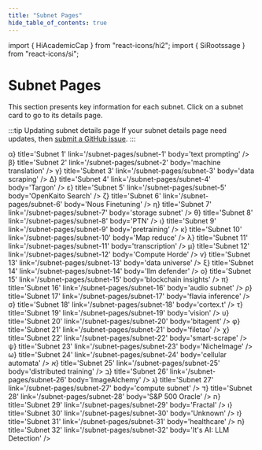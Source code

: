 ```yaml
---
title: "Subnet Pages"
hide_table_of_contents: true
---
```


import { HiAcademicCap } from "react-icons/hi2";
import { SiRootssage } from "react-icons/si";


# Subnet Pages

This section presents key information for each subnet. Click on a subnet card to go to its details page. 

:::tip Updating subnet details page
If your subnet details page need updates, then [submit a GitHub issue](https://github.com/opentensor/developer-docs/issues/new).
:::

<Cards>
    <CardSmall
    icon={SiRootssage}
    title='Subnet 0'
    link='/subnet-pages/subnet-0'
    body='root subnet' />
</Cards>

<Cards>
    <CardSmall
    icon={() => <span style={{ fontSize: '1.2rem', paddingBottom: '0.4rem', display: 'inline-block' }}>α</span>}
    title='Subnet 1'
    link='/subnet-pages/subnet-1'
    body='text prompting' />
    <CardSmall
    icon={() => <span style={{ fontSize: '1.2rem', paddingBottom: '0.4rem', display: 'inline-block' }}>β</span>}
    title='Subnet 2'
    link='/subnet-pages/subnet-2'
    body='machine translation' />
    <CardSmall
    icon={() => <span style={{ fontSize: '1.2rem', paddingBottom: '0.4rem', display: 'inline-block' }}>γ</span>}
    title='Subnet 3'
    link='/subnet-pages/subnet-3'
    body='data scraping' />
    <CardSmall
    icon={() => <span style={{ fontSize: '1.2rem', paddingBottom: '0.4rem', display: 'inline-block' }}>Δ</span>}
    title='Subnet 4'
    link='/subnet-pages/subnet-4'
    body='Targon' />
</Cards>

<Cards>
    <CardSmall
    icon={() => <span style={{ fontSize: '1.2rem', paddingBottom: '0.4rem', display: 'inline-block' }}>ε</span>}
    title='Subnet 5'
    link='/subnet-pages/subnet-5'
    body='OpenKaito Search' />
    <CardSmall
    icon={() => <span style={{ fontSize: '1.2rem', paddingBottom: '0.4rem', display: 'inline-block' }}>ζ</span>}
    title='Subnet 6'
    link='/subnet-pages/subnet-6'
    body='Nous Finetuning' />
    <CardSmall
    icon={() => <span style={{ fontSize: '1.2rem', paddingBottom: '0.4rem', display: 'inline-block' }}>η</span>}
    title='Subnet 7'
    link='/subnet-pages/subnet-7'
    body='storage subnet' />
    <CardSmall
    icon={() => <span style={{ fontSize: '1.2rem', paddingBottom: '0.4rem', display: 'inline-block' }}>θ</span>}
    title='Subnet 8'
    link='/subnet-pages/subnet-8'
    body='PTN' />
</Cards>

<Cards>
    <CardSmall
    icon={() => <span style={{ fontSize: '1.2rem', paddingBottom: '0.4rem', display: 'inline-block' }}>ι</span>}
    title='Subnet 9'
    link='/subnet-pages/subnet-9'
    body='pretraining' />
    <CardSmall
    icon={() => <span style={{ fontSize: '1.2rem', paddingBottom: '0.4rem', display: 'inline-block' }}>κ</span>}
    title='Subnet 10'
    link='/subnet-pages/subnet-10'
    body='Map reduce' />
    <CardSmall
    icon={() => <span style={{ fontSize: '1.2rem', paddingBottom: '0.4rem', display: 'inline-block' }}>λ</span>}
    title='Subnet 11'
    link='/subnet-pages/subnet-11'
    body='transcription' />
    <CardSmall
    icon={() => <span style={{ fontSize: '1.2rem', paddingBottom: '0.4rem', display: 'inline-block' }}>μ</span>}
    title='Subnet 12'
    link='/subnet-pages/subnet-12'
    body='Compute Horde' />
</Cards>

<Cards>
    <CardSmall
    icon={() => <span style={{ fontSize: '1.2rem', paddingBottom: '0.4rem', display: 'inline-block' }}>ν</span>}
    title='Subnet 13'
    link='/subnet-pages/subnet-13'
    body='data universe' />
    <CardSmall
    icon={() => <span style={{ fontSize: '1.2rem', paddingBottom: '0.4rem', display: 'inline-block' }}>ξ</span>}
    title='Subnet 14'
    link='/subnet-pages/subnet-14'
    body='llm defender' />
    <CardSmall
    icon={() => <span style={{ fontSize: '1.2rem', paddingBottom: '0.4rem', display: 'inline-block' }}>ο</span>}
    title='Subnet 15'
    link='/subnet-pages/subnet-15'
    body='blockchain insights' />
    <CardSmall
    icon={() => <span style={{ fontSize: '1.2rem', paddingBottom: '0.4rem', display: 'inline-block' }}>π</span>}
    title='Subnet 16'
    link='/subnet-pages/subnet-16'
    body='audio subnet' />
</Cards>

<Cards>
    <CardSmall
    icon={() => <span style={{ fontSize: '1.2rem', paddingBottom: '0.4rem', display: 'inline-block' }}>ρ</span>}
    title='Subnet 17'
    link='/subnet-pages/subnet-17'
    body='flavia  inference' />
    <CardSmall
    icon={() => <span style={{ fontSize: '1.2rem', paddingBottom: '0.4rem', display: 'inline-block' }}>σ</span>}
    title='Subnet 18'
    link='/subnet-pages/subnet-18'
    body='cortex.t' />
    <CardSmall
    icon={() => <span style={{ fontSize: '1.2rem', paddingBottom: '0.4rem', display: 'inline-block' }}>τ</span>}
    title='Subnet 19'
    link='/subnet-pages/subnet-19'
    body='vision' />
    <CardSmall
    icon={() => <span style={{ fontSize: '1.2rem', paddingBottom: '0.4rem', display: 'inline-block' }}>υ</span>}
    title='Subnet 20'
    link='/subnet-pages/subnet-20'
    body='bitagent' />
</Cards>

<Cards>
    <CardSmall
    icon={() => <span style={{ fontSize: '1.2rem', paddingBottom: '0.4rem', display: 'inline-block' }}>φ</span>}
    title='Subnet 21'
    link='/subnet-pages/subnet-21'
    body='filetao' />
    <CardSmall
    icon={() => <span style={{ fontSize: '1.2rem', paddingBottom: '0.4rem', display: 'inline-block' }}>χ</span>}
    title='Subnet 22'
    link='/subnet-pages/subnet-22'
    body='smart-scrape' />
    <CardSmall
    icon={() => <span style={{ fontSize: '1.2rem', paddingBottom: '0.4rem', display: 'inline-block' }}>ψ</span>}
    title='Subnet 23'
    link='/subnet-pages/subnet-23'
    body='NicheImage' />
    <CardSmall
    icon={() => <span style={{ fontSize: '1.2rem', paddingBottom: '0.4rem', display: 'inline-block' }}>ω</span>}
    title='Subnet 24'
    link='/subnet-pages/subnet-24'
    body='cellular automata' />
</Cards>

<Cards>
    <CardSmall
    icon={() => <span style={{ fontSize: '1.2rem', paddingBottom: '0.4rem', display: 'inline-block' }}>א</span>}
    title='Subnet 25'
    link='/subnet-pages/subnet-25'
    body='distributed training' />
    <CardSmall
    icon={() => <span style={{ fontSize: '1.2rem', paddingBottom: '0.4rem', display: 'inline-block' }}>ב</span>}
    title='Subnet 26'
    link='/subnet-pages/subnet-26'
    body='ImageAlchemy' />
    <CardSmall
    icon={() => <span style={{ fontSize: '1.2rem', paddingBottom: '0.4rem', display: 'inline-block' }}>ג</span>}
    title='Subnet 27'
    link='/subnet-pages/subnet-27'
    body='compute subnet' />
    <CardSmall
    icon={() => <span style={{ fontSize: '1.2rem', paddingBottom: '0.4rem', display: 'inline-block' }}>ד</span>}
    title='Subnet 28'
    link='/subnet-pages/subnet-28'
    body='S&P 500 Oracle' />
</Cards>

<Cards>
    <CardSmall
    icon={() => <span style={{ fontSize: '1.2rem', paddingBottom: '0.4rem', display: 'inline-block' }}>ה</span>}
    title='Subnet 29'
    link='/subnet-pages/subnet-29'
    body='Fractal' />
    <CardSmall
    icon={() => <span style={{ fontSize: '1.2rem', paddingBottom: '0.4rem', display: 'inline-block' }}>ו</span>}
    title='Subnet 30'
    link='/subnet-pages/subnet-30'
    body='Unknown' />
    <CardSmall
    icon={() => <span style={{ fontSize: '1.2rem', paddingBottom: '0.4rem', display: 'inline-block' }}>ז</span>}
    title='Subnet 31'
    link='/subnet-pages/subnet-31'
    body='healthcare' />
    <CardSmall
    icon={() => <span style={{ fontSize: '1.2rem', paddingBottom: '0.4rem', display: 'inline-block' }}>ח</span>}
    title='Subnet 32'
    link='/subnet-pages/subnet-32'
    body='It&apos;s AI: LLM Detection' />
</Cards>
